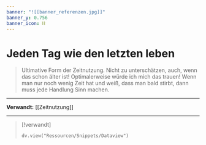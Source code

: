 ```yaml
---
banner: "![[banner_referenzen.jpg]]"
banner_y: 0.756
banner_icon: ⛓️
---
```


# Jeden Tag wie den letzten leben

> Ultimative Form der Zeitnutzung. Nicht zu unterschätzen, auch, wenn das schon älter ist! Optimalerweise würde ich mich das trauen! Wenn man nur noch wenig Zeit hat und weiß, dass man bald stirbt, dann muss jede Handlung Sinn machen.

---

**Verwandt:** [[Zeitnutzung]]

---

> [!verwandt]
> ```dataviewjs
> dv.view("Ressourcen/Snippets/Dataview")
> ```